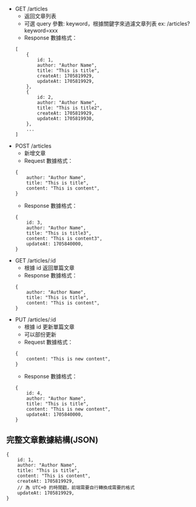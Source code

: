 * GET /articles
    * 返回文章列表
    * 可選 query 參數: keyword，根據關鍵字來過濾文章列表 ex: /articles?keyword=xxx
    * Response 數據格式：
    ```
    [
        {
            id: 1,
            author: "Author Name",
            title: "This is title",
            createAt: 1705819929,
            updateAt: 1705819929,
        },
        {
            id: 2,
            author: "Author Name",
            title: "This is title2",
            createAt: 1705819929,
            updateAt: 1705819930,
        },
        ...
    ]
    ```
* POST /articles
    * 新增文章
    * Request 數據格式：
    ```
    {
        author: "Author Name",
        title: "This is title",
        content: "This is content",
    }
    ```
    * Response 數據格式：
    ```
    {
        id: 3,
        author: "Author Name",
        title: "This is title3",
        content: "This is content3",
        updateAt: 1705840000,
    }
    ```
* GET /articles/:id
    * 根據 id 返回單篇文章
    * Response 數據格式：
    ```
    {
        author: "Author Name",
        title: "This is title",
        content: "This is content",
    }
    ```
* PUT /articles/:id
    * 根據 id 更新單篇文章
    * 可以部份更新
    * Request 數據格式：
    ```
    {
        content: "This is new content",
    }
    ```
    * Response 數據格式：
    ```
    {
        id: 4,
        author: "Author Name",
        title: "This is title",
        content: "This is new content",
        updateAt: 1705840000,
    }
    ```

## 完整文章數據結構(JSON)
```
{
    id: 1,
    author: "Author Name",
    title: "This is title",
    content: "This is content",
    createAt: 1705819929,
    // 為 UTC+0 的時間戳，前端需要自行轉換成需要的格式
    updateAt: 1705819929,
}
```
